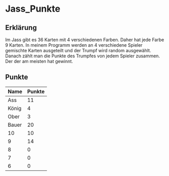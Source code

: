 # Jass_Punkte

## Erklärung
Im Jass gibt es 36 Karten mit 4 verschiedenen Farben. Daher hat jede Farbe 9 Karten. In meinem Programm werden an 4 verschiedene Spieler gemischte Karten ausgeteilt und der Trumpf wird random ausgewählt. Danach zählt man die Punkte des Trumpfes von jedem Spieler zusammen. Der der am meisten hat gewinnt.

## Punkte
| Name  | Punkte |
|-------|--------|
| Ass   | 11     |
| König | 4      |
| Ober  | 3      |
| Bauer | 20     |
| 10    | 10     |
| 9     | 14     |
| 8     | 0      |
| 7     | 0      |
| 6     | 0      |
